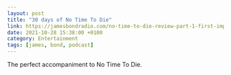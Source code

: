 ```yaml
--- 
layout: post 
title: "30 days of No Time To Die" 
link: https://jamesbondradio.com/no-time-to-die-review-part-1-first-impressions-podcast-212/
date: 2021-10-28 15:38:00 +0100 
category: Entertainment 
tags: [james, bond, podcast] 
--- 
```


The perfect accompaniment to No Time To Die.
